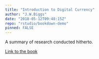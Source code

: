 ```yaml
---
title: "Introduction to Digital Currency"
author: "J.W.Biggs"
date: "2018-05-12T09:48:15Z"
repo: "rstudio/bookdown-demo"
pinned: FALSE
---
```


A summary of research conducted hitherto.

[Link to the book](https://bookdown.org/Jack_Biggs/Cryptocurrency/)
